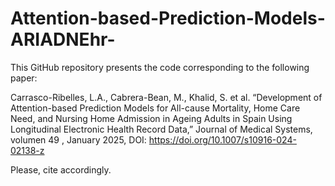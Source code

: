# Attention-based-Prediction-Models-ARIADNEhr-
This GitHub repository presents the code corresponding to the following paper:

Carrasco-Ribelles, L.A., Cabrera-Bean, M., Khalid, S. et al. “Development of Attention-based Prediction Models for All-cause Mortality, Home Care Need, and Nursing Home Admission in Ageing Adults in Spain Using Longitudinal Electronic Health Record Data,” Journal of Medical Systems, volumen 49 , January 2025, DOI: https://doi.org/10.1007/s10916-024-02138-z 

Please, cite accordingly.
